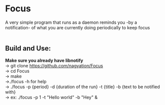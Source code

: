 # Focus
A very simple program that runs as a daemon reminds you -by a notification- of what you are currently doing periodically to keep focus <br> <br>

## Build and Use:
**Make sure you already have libnotify** <br>
-> git clone https://github.com/nagyation/Focus <br>
-> cd Focus<br>
-> make <br>
->./focus -h for help <br>
-> ./focus -p {period} -d {duration of the run} -t {title} -b {text to be notified with}<br>
-> ex: ./focus -p 1 -t "Hello world" -b "Hey" &<br>
